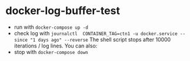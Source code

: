 # docker-log-buffer-test

* run with `docker-compose up -d`
* check log with `journalctl  CONTAINER_TAG=ctn1 -u docker.service --since "1 days ago" --reverse`
The shell script stops after 10000 iterations / log lines. You can also:
* stop with `docker-compose down`

